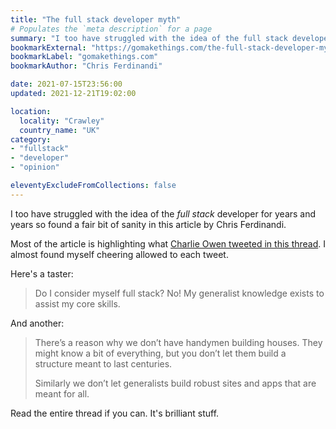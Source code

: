 ```yaml
---
title: "The full stack developer myth"
# Populates the `meta description` for a page
summary: "I too have struggled with the idea of the full stack developer for years and years so found a fair bit of sanity in this article by Chris Ferdinandi."
bookmarkExternal: "https://gomakethings.com/the-full-stack-developer-myth/"
bookmarkLabel: "gomakethings.com"
bookmarkAuthor: "Chris Ferdinandi"

date: 2021-07-15T23:56:00
updated: 2021-12-21T19:02:00

location:
  locality: "Crawley"
  country_name: "UK"
category:
- "fullstack"
- "developer"
- "opinion"

eleventyExcludeFromCollections: false
---
```


I too have struggled with the idea of the *full stack* developer for years and years so found a fair bit of sanity in this article by Chris Ferdinandi.

Most of the article is highlighting what [Charlie Owen tweeted in this thread](https://twitter.com/whalecoiner/status/1405097520582299650). I almost found myself cheering allowed to each tweet.

Here's a taster:

> Do I consider myself full stack? No! My generalist knowledge exists to assist my core skills.

And another:

> There’s a reason why we don’t have handymen building houses. They might know a bit of everything, but you don’t let them build a structure meant to last centuries.
>
> Similarly we don’t let generalists build robust sites and apps that are meant for all.

Read the entire thread if you can. It's brilliant stuff.
